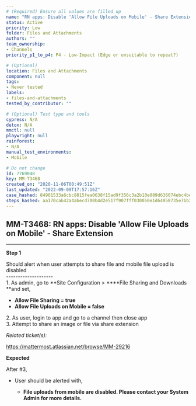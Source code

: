 ```yaml
---
# (Required) Ensure all values are filled up
name: "RN apps: Disable 'Allow File Uploads on Mobile' - Share Extension"
status: Active
priority: Low
folder: Files and Attachments
authors: ""
team_ownership:
- Channels
priority_p1_to_p4: P4 - Low-Impact (Edge or unsuitable to repeat?)

# (Optional)
location: Files and Attachments
component: null
tags:
- Never tested
labels:
- files-and-attachments
tested_by_contributor: ""

# (Optional) Test type and tools
cypress: N/A
detox: N/A
mmctl: null
playwright: null
rainforest:
- N/A
manual_test_environments:
- Mobile

# Do not change
id: 7769048
key: MM-T3468
created_on: "2020-11-06T00:49:51Z"
last_updated: "2022-09-09T17:57:16Z"
case_hashed: 84901533a6cbc8815fea0638f15ad9f356c3a2b10e089d636074ebc4be0ab335223ef8ecb52235fb00e30bd8dd19d7a9
steps_hashed: aa170cab42a4abecd700b4d2e517f907fff030050e1d64958735e7bb297a27bb586db04ea9631d51273358f8c3378811
---
```


<!-- (Auto-generated) Based on frontmatter's "key" and "name" -->

## MM-T3468: RN apps: Disable 'Allow File Uploads on Mobile' - Share Extension

---

**Step 1**

Should alert when user attempts to share file and mobile file upload is disabled\
\--------------------\
1\. As admin, go to \*\*Site Configuration > \*\*\*\*File Sharing and Downloads \*\*and set,

- **Allow File Sharing = true**
- **Allow File Uploads on Mobile = false**

2\. As user, login to app and go to a channel then close app\
3\. Attempt to share an image or file via share extension

_Related ticket(s):_

<https://mattermost.atlassian.net/browse/MM-29216>

**Expected**

After #3,

- User should be alerted with,

  - **File uploads from mobile are disabled. Please contact your System Admin for more details.**
